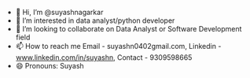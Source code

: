 - 👋 Hi, I’m @suyashnagarkar
- 👀 I’m interested in data analyst/python developer 
- 💞️ I’m looking to collaborate on Data Analyst or Software Development field
- 📫 How to reach me Email - suyashn0402gmail.com, Linkedin - www.linkedin.com/in/suyashn, Contact - 9309598665
- 😄 Pronouns: Suyash 

<!---
suyashnagarkar/suyashnagarkar is a ✨ special ✨ repository because its `README.md` (this file) appears on your GitHub profile.
You can click the Preview link to take a look at your changes.
--->

